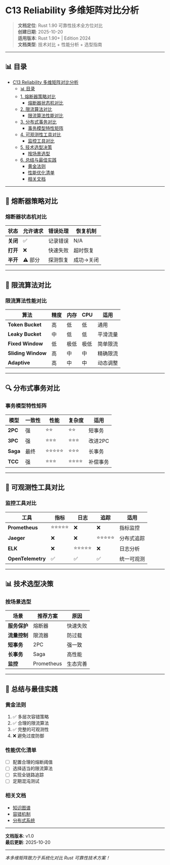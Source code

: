 ﻿# C13 Reliability 多维矩阵对比分析

> **文档定位**: Rust 1.90 可靠性技术全方位对比  
> **创建日期**: 2025-10-20  
> **适用版本**: Rust 1.90+ | Edition 2024  
> **文档类型**: 技术对比 + 性能分析 + 选型指南

---

## 📊 目录

- [C13 Reliability 多维矩阵对比分析](#c13-reliability-多维矩阵对比分析)
  - [📊 目录](#-目录)
  - [1. 熔断器策略对比](#1-熔断器策略对比)
    - [熔断器状态机对比](#熔断器状态机对比)
  - [2. 限流算法对比](#2-限流算法对比)
    - [限流算法性能对比](#限流算法性能对比)
  - [3. 分布式事务对比](#3-分布式事务对比)
    - [事务模型特性矩阵](#事务模型特性矩阵)
  - [4. 可观测性工具对比](#4-可观测性工具对比)
    - [监控工具对比](#监控工具对比)
  - [5. 技术选型决策](#5-技术选型决策)
    - [按场景选型](#按场景选型)
  - [6. 总结与最佳实践](#6-总结与最佳实践)
    - [黄金法则](#黄金法则)
    - [性能优化清单](#性能优化清单)
    - [相关文档](#相关文档)

---

## 📖 熔断器策略对比

### 熔断器状态机对比

| 状态 | 允许请求 | 错误处理 | 恢复机制 |
|------|---------|---------|---------|
| **关闭** | ✅ | 记录错误 | N/A |
| **打开** | ❌ | 快速失败 | 超时恢复 |
| **半开** | ⚠️ 部分 | 探测恢复 | 成功→关闭 |

---

## 📝 限流算法对比

### 限流算法性能对比

| 算法 | 精度 | 内存 | CPU | 适用 |
|------|------|------|-----|------|
| **Token Bucket** | 高 | 低 | 低 | 通用 |
| **Leaky Bucket** | 中 | 低 | 低 | 平滑流量 |
| **Fixed Window** | 低 | 极低 | 极低 | 简单限流 |
| **Sliding Window** | 高 | 中 | 中 | 精确限流 |
| **Adaptive** | 高 | 中 | 中 | 动态调整 |

---

## 🔍 分布式事务对比

### 事务模型特性矩阵

| 模型 | 一致性 | 性能 | 复杂度 | 适用 |
|------|--------|------|--------|------|
| **2PC** | 强 | ⭐⭐ | ⭐⭐ | 短事务 |
| **3PC** | 强 | ⭐⭐⭐ | ⭐⭐⭐ | 改进2PC |
| **Saga** | 最终 | ⭐⭐⭐⭐⭐ | ⭐⭐⭐ | 长事务 |
| **TCC** | 强 | ⭐⭐⭐ | ⭐⭐⭐⭐ | 补偿事务 |

---

## 🔧 可观测性工具对比

### 监控工具对比

| 工具 | 指标 | 日志 | 追踪 | 适用 |
|------|------|------|------|------|
| **Prometheus** | ⭐⭐⭐⭐⭐ | ❌ | ❌ | 指标监控 |
| **Jaeger** | ❌ | ❌ | ⭐⭐⭐⭐⭐ | 分布式追踪 |
| **ELK** | ❌ | ⭐⭐⭐⭐⭐ | ❌ | 日志分析 |
| **OpenTelemetry** | ✅ | ✅ | ✅ | 统一可观测 |

---

## 📊 技术选型决策

### 按场景选型

| 场景 | 推荐方案 | 原因 |
|------|---------|------|
| **服务保护** | 熔断器 | 快速失败 |
| **流量控制** | 限流器 | 防过载 |
| **短事务** | 2PC | 强一致 |
| **长事务** | Saga | 高性能 |
| **监控** | Prometheus | 生态完善 |

---

## 🌟 总结与最佳实践

### 黄金法则

1. ✅ 多层次容错策略
2. ✅ 合理的限流算法
3. ✅ 完整的可观测性
4. ❌ 避免过度防御

### 性能优化清单

- [ ] 配置合理的熔断阈值
- [ ] 选择适当的限流算法
- [ ] 实现全链路追踪
- [ ] 定期混沌测试

### 相关文档

- [知识图谱](KNOWLEDGE_GRAPH_AND_CONCEPT_RELATIONS.md)
- [容错机制](../features/fault-tolerance.md)
- [分布式系统](../features/distributed-systems.md)

---

**文档版本**: v1.0  
**最后更新**: 2025-10-20

---

*本多维矩阵致力于系统化对比 Rust 可靠性技术方案！*
